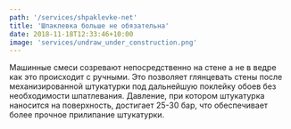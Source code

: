 ```yaml
---
path: '/services/shpaklevke-net'
title: 'Шпаклевка больше не обязательна'
date: 2018-11-18T12:33:46+10:00
image: 'services/undraw_under_construction.png'
---
```


Машинные смеси созревают непосредственно на стене а не в ведре как это происходит с ручными. Это позволяет глянцевать стены после механизированной штукатурки под дальнейшую поклейку обоев без необходимости шпатлевания.
Давление, при котором штукатурка наносится на поверхность, достигает 25-30 бар, что обеспечивает более прочное прилипание штукатурки.
